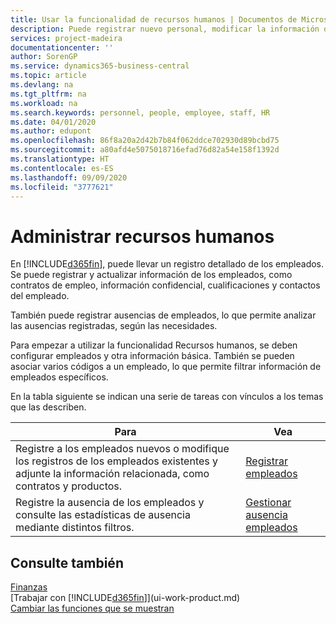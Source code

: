 ```yaml
---
title: Usar la funcionalidad de recursos humanos | Documentos de Microsoft
description: Puede registrar nuevo personal, modificar la información del personal existente y registrar y analizar las ausencias.
services: project-madeira
documentationcenter: ''
author: SorenGP
ms.service: dynamics365-business-central
ms.topic: article
ms.devlang: na
ms.tgt_pltfrm: na
ms.workload: na
ms.search.keywords: personnel, people, employee, staff, HR
ms.date: 04/01/2020
ms.author: edupont
ms.openlocfilehash: 86f8a20a2d42b7b84f062ddce702930d89bcbd75
ms.sourcegitcommit: a80afd4e5075018716efad76d82a54e158f1392d
ms.translationtype: HT
ms.contentlocale: es-ES
ms.lasthandoff: 09/09/2020
ms.locfileid: "3777621"
---
```

# <a name="manage-human-resources"></a>Administrar recursos humanos
En [!INCLUDE[d365fin](includes/d365fin_md.md)], puede llevar un registro detallado de los empleados. Se puede registrar y actualizar información de los empleados, como contratos de empleo, información confidencial, cualificaciones y contactos del empleado.

También puede registrar ausencias de empleados, lo que permite analizar las ausencias registradas, según las necesidades.

Para empezar a utilizar la funcionalidad Recursos humanos, se deben configurar empleados y otra información básica. También se pueden asociar varios códigos a un empleado, lo que permite filtrar información de empleados específicos.

En la tabla siguiente se indican una serie de tareas con vínculos a los temas que las describen.

| Para | Vea |
| --- | --- |
| Registre a los empleados nuevos o modifique los registros de los empleados existentes y adjunte la información relacionada, como contratos y productos. |[Registrar empleados](hr-how-register-employees.md) |
| Registre la ausencia de los empleados y consulte las estadísticas de ausencia mediante distintos filtros. |[Gestionar ausencia empleados](hr-how-manage-absence.md) |

## <a name="see-also"></a>Consulte también
[Finanzas](finance.md)  
[Trabajar con [!INCLUDE[d365fin](includes/d365fin_md.md)]](ui-work-product.md)  
[Cambiar las funciones que se muestran](ui-experiences.md)        
